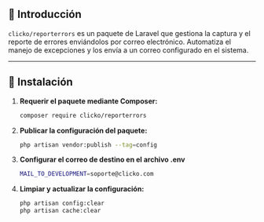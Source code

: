 ## 📌 Introducción
`clicko/reporterrors` es un paquete de Laravel que gestiona la captura y el reporte de errores enviándolos por correo electrónico. Automatiza el manejo de excepciones y los envía a un correo configurado en el sistema.

---

## 🚀 Instalación

1. **Requerir el paquete mediante Composer:**
   ```sh
   composer require clicko/reporterrors

2. **Publicar la configuración del paquete:**
   ```sh
   php artisan vendor:publish --tag=config

3. **Configurar el correo de destino en el archivo .env**
   ```sh
   MAIL_TO_DEVELOPMENT=soporte@clicko.com

3. **Limpiar y actualizar la configuración:**
   ```sh
   php artisan config:clear
   php artisan cache:clear